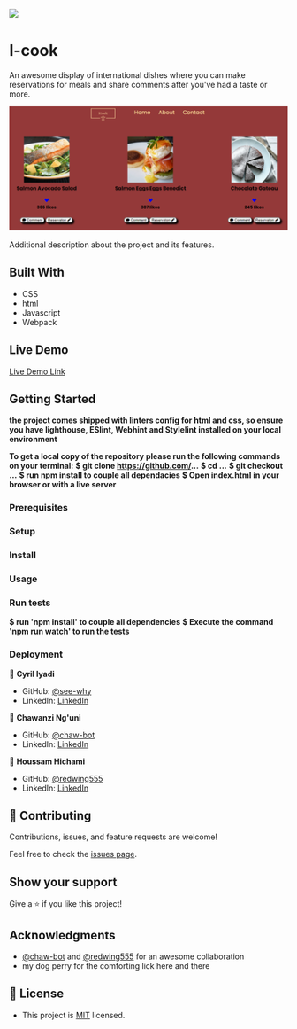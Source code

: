 ![](https://img.shields.io/badge/Microverse-blueviolet)

# I-cook

An awesome display of international dishes where you can make reservations for meals and share comments after you've had a taste or more.

![screenshot](/Icook.PNG)

Additional description about the project and its features.

## Built With

- CSS
- html
- Javascript
- Webpack

## Live Demo

[Live Demo Link](https://see-why.github.io/Capstone-api/dist/)


## Getting Started

**the project comes shipped with linters config for html and css, so ensure you have lighthouse, ESlint, Webhint**
**and Stylelint installed on your local environment**

**To get a local copy of the repository please run the following commands on your terminal:**
**$ git clone https://github.com/...**
**$ cd ...**
**$ git checkout ...**
**$ run npm install to couple all dependacies**
**$ Open index.html in your browser or with a live server**


### Prerequisites

### Setup

### Install

### Usage

### Run tests

**$ run 'npm install' to couple all dependencies**
**$ Execute the command 'npm run watch' to run the tests**



### Deployment



👤 **Cyril Iyadi**

- GitHub: [@see-why](https://github.com/see-why)
- LinkedIn: [LinkedIn](https://www.linkedin.com/in/cyril-iyadi-83517270/)

👤 **Chawanzi Ng'uni**

- GitHub: [@chaw-bot](https://github.com/chaw-bot)
- LinkedIn: [LinkedIn](https://www.linkedin.com/in/chawanzi-ng-uni-449328212/)

👤 **Houssam Hichami**

- GitHub: [@redwing555](https://github.com/redwing555)
- LinkedIn: [LinkedIn](https://www.linkedin.com/in/houssam-hichami-a0aab7175/)


## 🤝 Contributing

Contributions, issues, and feature requests are welcome!

Feel free to check the [issues page](../../issues/).

## Show your support

Give a ⭐️ if you like this project!

## Acknowledgments
- [@chaw-bot](https://github.com/chaw-bot) and [@redwing555](https://github.com/redwing555) for an awesome collaboration
- my dog perry for the comforting lick here and there
## 📝 License
- This project is [MIT](./LICENSE) licensed.
